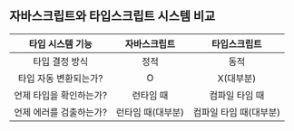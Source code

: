 ## 자바스크립트와 타입스크립트 시스템 비교

| 타입 시스템 기능 | 자바스크립트 | 타입스크립트 |
| :---: | :---: | :---: |
| 타입 결정 방식 | 정적 | 동적 |
| 타입 자동 변환되는가? | O | X(대부분)
| 언제 타입을 확인하는가? | 런타임 때 | 컴파일 타임 때
| 언제 에러를 검출하는가? | 런타임 때(대부분) | 컴파일 타임 때(대부분)


